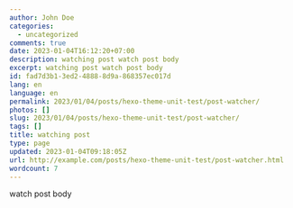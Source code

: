 ```yaml
---
author: John Doe
categories:
  - uncategorized
comments: true
date: 2023-01-04T16:12:20+07:00
description: watching post watch post body
excerpt: watching post watch post body
id: fad7d3b1-3ed2-4888-8d9a-868357ec017d
lang: en
language: en
permalink: 2023/01/04/posts/hexo-theme-unit-test/post-watcher/
photos: []
slug: 2023/01/04/posts/hexo-theme-unit-test/post-watcher/
tags: []
title: watching post
type: page
updated: 2023-01-04T09:18:05Z
url: http://example.com/posts/hexo-theme-unit-test/post-watcher.html
wordcount: 7
---
```


watch post body